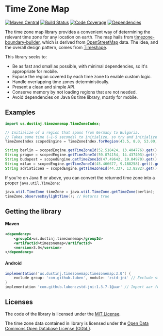 # Time Zone Map
[![Maven Central](https://maven-badges.herokuapp.com/maven-central/us.dustinj.timezonemap/timezonemap/badge.svg)](https://maven-badges.herokuapp.com/maven-central/us.dustinj.timezonemap/timezonemap)
[![Build Status](https://travis-ci.com/dustin-johnson/timezonemap.svg?branch=master)](https://travis-ci.com/dustin-johnson/timezonemap)
[![Code Coverage](https://img.shields.io/codecov/c/github/dustin-johnson/timezonemap/master.svg)](https://codecov.io/gh/dustin-johnson/timezonemap/branch/master)
[![Dependencies](https://img.shields.io/librariesio/github/dustin-johnson/timezonemap.svg)](https://libraries.io/github/dustin-johnson/timezonemap)

The time zone map library provides a convenient way of determining the relevant time zone for any location on earth.
The map hails from [timezone-boundary-builder](https://github.com/evansiroky/timezone-boundary-builder), 
which is derived from [OpenStreetMap](https://www.openstreetmap.org/) data. The idea, and the overall design pattern, 
comes from [Timeshape](https://github.com/RomanIakovlev/timeshape).

This library seeks to:
* Be as fast and small as possible, with minimal dependencies, so it's appropriate for mobile.
* Expose the region covered by each time zone to enable custom logic.
* Handle overlapping time zones deterministically.
* Present a clean and simple API.
* Conserve memory by not loading regions that are not needed.
* Avoid dependencies on Java 8s time library, mostly for mobile.

## Examples
```java
import us.dustinj.timezonemap.TimeZoneIndex;

// Initialize of a region that spans from Germany to Bulgaria.
// Takes some time (~1-5 seconds) to initialize, so try and initialize only once and keep it.
TimeZoneIndex scopedEngine = TimeZoneIndex.forRegion(43.5, 8.0, 53.00, 26.0);

String berlin = scopedEngine.getTimeZoneId(52.518424, 13.404776).get().getZoneId(); // Returns "Europe/Berlin"
String prague = scopedEngine.getTimeZoneId(50.074154, 14.437403).get().getZoneId(); // Returns "Europe/Prague"
String budapest = scopedEngine.getTimeZoneId(47.49642, 19.04970).get().getZoneId(); // Returns "Europe/Budapest"
String milan = scopedEngine.getTimeZoneId(45.466677, 9.188258).get().getZoneId();   // Returns "Europe/Rome"
String adriaticSea = scopedEngine.getTimeZoneId(44.337, 13.8282).get().getZoneId(); // Returns "Etc/GMT-1"
```

If you're on Java 8 or above, you can convert the returned time zone into a proper `java.util.TimeZone`:
```java
java.util.TimeZone timeZone = java.util.TimeZone.getTimeZone(berlin);
timeZone.observesDaylightTime(); // Returns true
```

## Getting the library
#### Maven
```xml
<dependency>
    <groupId>us.dustinj.timezonemap</groupId>
    <artifactId>timezonemap</artifactId>
    <version>3.0</version>
</dependency>
```

#### Android
```gradle
implementation('us.dustinj.timezonemap:timezonemap:3.0') {
    exclude group: 'com.github.luben', module: 'zstd-jni' // Exclude standard compression library
}
implementation 'com.github.luben:zstd-jni:1.3.7-1@aar' // Import aar for native component compilation
```

## Licenses
The code of the library is licensed under the [MIT License](https://opensource.org/licenses/MIT).

The time zone data contained in library is licensed under the [Open Data Commons Open Database License (ODbL)](http://opendatacommons.org/licenses/odbl/).